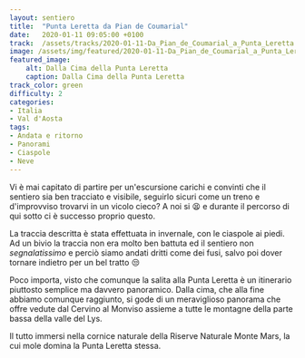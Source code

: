 ```yaml
---
layout: sentiero
title:  "Punta Leretta da Pian de Coumarial"
date:   2020-01-11 09:05:00 +0100
track:  /assets/tracks/2020-01-11-Da_Pian_de_Coumarial_a_Punta_Leretta.gpx
image: /assets/img/featured/2020-01-11-Da_Pian_de_Coumarial_a_Punta_Leretta.jpg
featured_image:
    alt: Dalla Cima della Punta Leretta
    caption: Dalla Cima della Punta Leretta
track_color: green
difficulty: 2
categories:
- Italia
- Val d'Aosta
tags:
- Andata e ritorno
- Panorami
- Ciaspole
- Neve
---
```


Vi è mai capitato di partire per un'escursione carichi e convinti che il sentiero sia ben tracciato e visibile, seguirlo sicuri come un treno e d'improvviso trovarvi in un vicolo cieco? A noi si :tired_face: e durante il percorso di qui sotto ci è successo proprio questo.

La traccia descritta è stata effettuata in invernale, con le ciaspole ai piedi. Ad un bivio la traccia non era molto ben battuta ed il sentiero non _segnalatissimo_ e perciò siamo andati dritti come dei fusi, salvo poi dover tornare indietro per un bel tratto :unamused:

Poco importa, visto che comunque la salita alla Punta Leretta è un itinerario piuttosto semplice ma davvero panoramico. Dalla cima, che alla fine abbiamo comunque raggiunto, si gode di un meraviglioso panorama che offre vedute dal Cervino al Monviso assieme a tutte le montagne della parte bassa della valle del Lys. 

Il tutto immersi nella cornice naturale della Riserve Naturale Monte Mars, la cui mole domina la Punta Leretta stessa.
